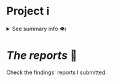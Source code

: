 # Project ℹ️

<details> <summary> See summary info 👁️ℹ️ </summary>

🔗 [2024-08-uniswapv4core](https://github.com/Uniswap/v4-core/commit/18b223cab19dc778d9d287a82d29fee3e99162b0)
🔗 [2024-08-uniswapv4periphery](https://github.com/Uniswap/v4-periphery/commit/151b28293733b9cd8a310babc15408fe1ba55c35)
🔗 [2024-08-uniswapv4universalrouter](https://github.com/Uniswap/universal-router/commit/a81e1ce93e5c87d106ccd936abc8517175f46572)

🔗 Competition details on **cantina**: [click here](https://cantina.xyz/competitions/e2cf6906-ec8b-4c78-a585-74ac90615659)

According to the developers:

---

_`The Uniswap protocol is a peer-to-peer system designed for exchanging cryptocurrencies (ERC-20 Tokens) on the Ethereum blockchain. The protocol is implemented as a set of persistent, non-upgradable smart contracts; designed to prioritize censorship resistance, security, self-custody, and to function without any trusted intermediaries who may selectively restrict access. `_

---

# Rewards Earned 💸🧠

- Experience and knowledge. 😄
- Judging $ 💸

# Lessons Learned 🧑‍💻

- In depth knowledge of uniswap v4 contracts.
 
</details>

# _The reports_ 📝

Check the findings' reports I submitted:

